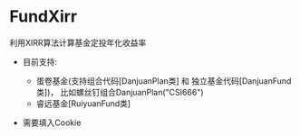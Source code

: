 # FundXirr
利用XIRR算法计算基金定投年化收益率

- 目前支持: 
  - 蛋卷基金(支持组合代码[DanjuanPlan类] 和 独立基金代码[DanjuanFund类])， 比如螺丝钉组合DanjuanPlan("CSI666")
  - 睿远基金[RuiyuanFund类]

- 需要填入Cookie
